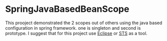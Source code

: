 # SpringJavaBasedBeanScope
This prooject demonstrated the 2 scopes out of others using the java based configuration in spring framework. one is singleton and second is prototype. I suggest that for this project use [Eclipse](https://www.eclipse.org/downloads/) or [STS](https://spring.io/tools) as a tool.
